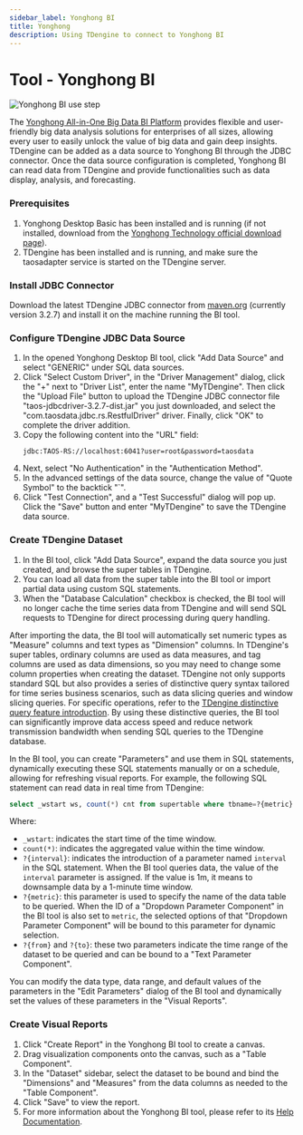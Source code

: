 ```yaml
---
sidebar_label: Yonghong BI
title: Yonghong
description: Using TDengine to connect to Yonghong BI
---
```


# Tool - Yonghong BI

![Yonghong BI use step](./yonghongbi-step-zh.png)

The [Yonghong All-in-One Big Data BI Platform](https://www.yonghongtech.com/) provides flexible and user-friendly big data analysis solutions for enterprises of all sizes, allowing every user to easily unlock the value of big data and gain deep insights. TDengine can be added as a data source to Yonghong BI through the JDBC connector. Once the data source configuration is completed, Yonghong BI can read data from TDengine and provide functionalities such as data display, analysis, and forecasting.

### Prerequisites

1. Yonghong Desktop Basic has been installed and is running (if not installed, download from the [Yonghong Technology official download page](https://www.yonghongtech.com/cp/desktop/)).
2. TDengine has been installed and is running, and make sure the taosadapter service is started on the TDengine server.

### Install JDBC Connector

Download the latest TDengine JDBC connector from [maven.org](https://central.sonatype.com/artifact/com.taosdata.jdbc/taos-jdbcdriver/versions) (currently version 3.2.7) and install it on the machine running the BI tool.

### Configure TDengine JDBC Data Source

1. In the opened Yonghong Desktop BI tool, click "Add Data Source" and select "GENERIC" under SQL data sources.
2. Click "Select Custom Driver", in the "Driver Management" dialog, click the "+" next to "Driver List", enter the name "MyTDengine". Then click the "Upload File" button to upload the TDengine JDBC connector file "taos-jdbcdriver-3.2.7-dist.jar" you just downloaded, and select the "com.taosdata.jdbc.rs.RestfulDriver" driver. Finally, click "OK" to complete the driver addition.
3. Copy the following content into the "URL" field:
   ```
   jdbc:TAOS-RS://localhost:6041?user=root&password=taosdata
   ```
4. Next, select "No Authentication" in the "Authentication Method".
5. In the advanced settings of the data source, change the value of "Quote Symbol" to the backtick "`".
6. Click "Test Connection", and a "Test Successful" dialog will pop up. Click the "Save" button and enter "MyTDengine" to save the TDengine data source.

### Create TDengine Dataset

1. In the BI tool, click "Add Data Source", expand the data source you just created, and browse the super tables in TDengine.
2. You can load all data from the super table into the BI tool or import partial data using custom SQL statements.
3. When the "Database Calculation" checkbox is checked, the BI tool will no longer cache the time series data from TDengine and will send SQL requests to TDengine for direct processing during query handling.

After importing the data, the BI tool will automatically set numeric types as "Measure" columns and text types as "Dimension" columns. In TDengine's super tables, ordinary columns are used as data measures, and tag columns are used as data dimensions, so you may need to change some column properties when creating the dataset. TDengine not only supports standard SQL but also provides a series of distinctive query syntax tailored for time series business scenarios, such as data slicing queries and window slicing queries. For specific operations, refer to the [TDengine distinctive query feature introduction](https://docs.taosdata.com/taos-sql/distinguished/). By using these distinctive queries, the BI tool can significantly improve data access speed and reduce network transmission bandwidth when sending SQL queries to the TDengine database.

In the BI tool, you can create "Parameters" and use them in SQL statements, dynamically executing these SQL statements manually or on a schedule, allowing for refreshing visual reports. For example, the following SQL statement can read data in real time from TDengine:

```sql
select _wstart ws, count(*) cnt from supertable where tbname=?{metric} and ts >= ?{from} and ts < ?{to} interval(?{interval})
```

Where:
- `_wstart`: indicates the start time of the time window.
- `count(*)`: indicates the aggregated value within the time window.
- `?{interval}`: indicates the introduction of a parameter named `interval` in the SQL statement. When the BI tool queries data, the value of the `interval` parameter is assigned. If the value is 1m, it means to downsample data by a 1-minute time window.
- `?{metric}`: this parameter is used to specify the name of the data table to be queried. When the ID of a "Dropdown Parameter Component" in the BI tool is also set to `metric`, the selected options of that "Dropdown Parameter Component" will be bound to this parameter for dynamic selection.
- `?{from}` and `?{to}`: these two parameters indicate the time range of the dataset to be queried and can be bound to a "Text Parameter Component".

You can modify the data type, data range, and default values of the parameters in the "Edit Parameters" dialog of the BI tool and dynamically set the values of these parameters in the "Visual Reports".

### Create Visual Reports

1. Click "Create Report" in the Yonghong BI tool to create a canvas.
2. Drag visualization components onto the canvas, such as a "Table Component".
3. In the "Dataset" sidebar, select the dataset to be bound and bind the "Dimensions" and "Measures" from the data columns as needed to the "Table Component".
4. Click "Save" to view the report.
5. For more information about the Yonghong BI tool, please refer to its [Help Documentation](https://www.yonghongtech.com/help/Z-Suite/10.0/ch/).
